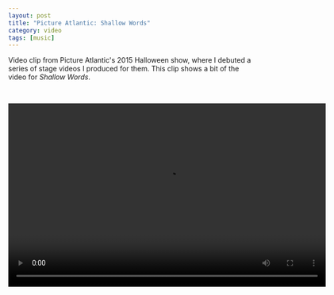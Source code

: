 ```yaml
---
layout: post
title: "Picture Atlantic: Shallow Words"
category: video
tags: [music]
---
```


Video clip from Picture Atlantic's 2015 Halloween show, where I debuted a series of stage videos I produced for them. This clip shows a bit of the video for *Shallow Words*.

<p>&nbsp;</p>

<video controls="controls" width="640" height="370" name="Picture Atlantic Shallow Words" src="/assets/pa-shallow-stage.mov"></video>
